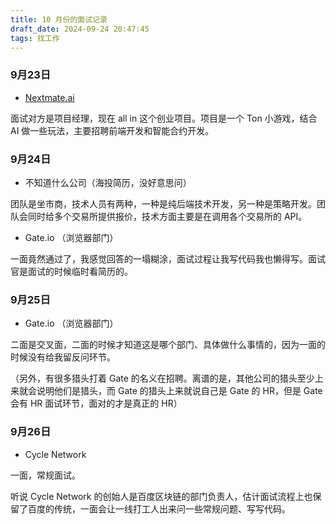 ```yaml
---
title: 10 月份的面试记录
draft_date: 2024-09-24 20:47:45
tags: 找工作
---
```


### 9月23日

- [Nextmate.ai](https://nextmate.ai/)

面试对方是项目经理，现在 all in 这个创业项目。项目是一个 Ton 小游戏，结合 AI 做一些玩法，主要招聘前端开发和智能合约开发。

### 9月24日

- 不知道什么公司（海投简历，没好意思问）

团队是坐市商，技术人员有两种，一种是纯后端技术开发，另一种是策略开发。团队会同时给多个交易所提供报价，技术方面主要是在调用各个交易所的 API。

- Gate.io （浏览器部门）

一面竟然通过了，我感觉回答的一塌糊涂，面试过程让我写代码我也懒得写。面试官是面试的时候临时看简历的。

### 9月25日

- Gate.io （浏览器部门）

二面是交叉面，二面的时候才知道这是哪个部门、具体做什么事情的，因为一面的时候没有给我留反问环节。

（另外，有很多猎头打着 Gate 的名义在招聘。离谱的是，其他公司的猎头至少上来就会说明他们是猎头，而 Gate 的猎头上来就说自己是 Gate 的 HR，但是 Gate 会有 HR 面试环节，面对的才是真正的 HR）

### 9月26日

- Cycle Network

一面，常规面试。

听说 Cycle Network 的创始人是百度区块链的部门负责人，估计面试流程上也保留了百度的传统，一面会让一线打工人出来问一些常规问题、写写代码。



